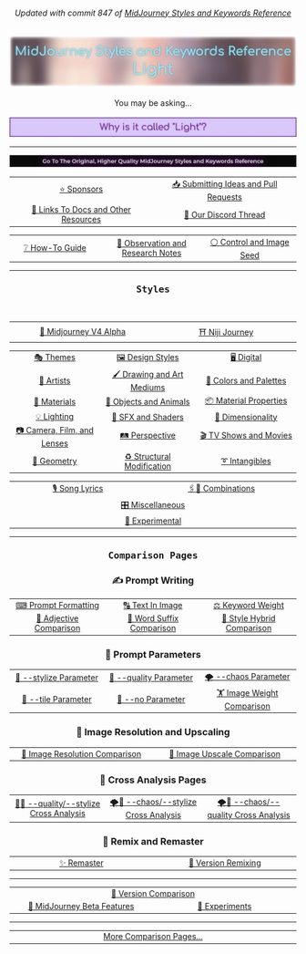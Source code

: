 <div align="center"><h6>Updated with commit 847 of <a href="https://github.com/willwulfken/MidJourney-Styles-and-Keywords-Reference">MidJourney Styles and Keywords Reference</a></h6></div>

<picture>
  <source media="(prefers-color-scheme: dark)" srcset="https://github.com/willwulfken/MidJourney-Styles-and-Keywords-Reference-Light/blob/main/Images/Repo_Parts/Banner/banner_dark.webp?raw=true">
  <source media="(prefers-color-scheme: light)" srcset="https://github.com/willwulfken/MidJourney-Styles-and-Keywords-Reference-Light/blob/main/Images/Repo_Parts/Banner/banner_light.webp?raw=true">
  <img alt="Midjourney Styles and Keywords Reference" src="https://github.com/willwulfken/MidJourney-Styles-and-Keywords-Reference-Light/blob/main/Images/Repo_Parts/Banner/banner_light.webp?raw=true">
</picture>
<br><br>
<div align="center">
You may be asking...
<br>&nbsp<br>
<a href="https://github.com/willwulfken/MidJourney-Styles-and-Keywords-Reference-Light/blob/main/Pages/Why_its_called_light.md"><img src="https://github.com/willwulfken/MidJourney-Styles-and-Keywords-Reference-Light/blob/main/Images/Repo_Parts/button_why_is_it_called_light_light_active.webp?raw=true" alt="Why is it called &#34;Light&#34;?" width=512></a>
</div>


<hr><!--------------->

<div align="center">
<a href="https://github.com/willwulfken/MidJourney-Styles-and-Keywords-Reference"><picture>
  <source media="(prefers-color-scheme: dark)" srcset="https://github.com/willwulfken/MidJourney-Styles-and-Keywords-Reference-Light/blob/main/Images/Repo_Parts/button_go_to_MJSR.webp?raw=true" width = 768>
  <source media="(prefers-color-scheme: light)" srcset="https://github.com/willwulfken/MidJourney-Styles-and-Keywords-Reference-Light/blob/main/Images/Repo_Parts/button_go_to_MJSR_light.webp?raw=true" width = 768>
  <img alt="Go To The Original, Higher Quality MidJourney Styles and Keywords Reference" src="https://github.com/willwulfken/MidJourney-Styles-and-Keywords-Reference-Light/blob/main/Images/Repo_Parts/button_go_to_MJSR.webp?raw=true" width = 768>
</picture></a>
</div>

<div align="center">

<table>
  <tr align="center" valign="middle">
    <td width=384>
      <a href="https://github.com/willwulfken/MidJourney-Styles-and-Keywords-Reference-Light/blob/main/Pages/Sponsors.md">⭐ Sponsors</a>
    </td>
    <td width=384>
      <a href="https://github.com/willwulfken/MidJourney-Styles-and-Keywords-Reference/wiki/Submitting-Ideas-and-Pull-Requests">📥 Submitting Ideas and Pull Requests</a> <!--Links To Original Repo-->
    </td>
  </tr>
  <tr align="center" valign="middle">
    <td>
      <a href="https://github.com/willwulfken/MidJourney-Styles-and-Keywords-Reference-Light/blob/main/Pages/Links.md">🔗 Links To Docs and Other Resources</a>
    </td>
    <td>
      <a href="https://discord.com/channels/662267976984297473/995554362686439526">💬 Our Discord Thread</a>
    </td>
  </tr>
</table>
<table>
  <tr align="center" valign="middle">
    <td width=256>
      <a href="https://github.com/willwulfken/MidJourney-Styles-and-Keywords-Reference/wiki/%E2%9D%94-How-To-Guide">❔ How-To Guide</a> <!--Links To Original Repo-->
    </td>
    <td width=256>
      <a href="https://github.com/willwulfken/MidJourney-Styles-and-Keywords-Reference/wiki/%F0%9F%93%9D-Observation-and-Research-Notes">📝 Observation and Research Notes</a> <!--Links To Original Repo-->
    </td>
    <td width=256>
      <a href="https://github.com/willwulfken/MidJourney-Styles-and-Keywords-Reference-Light/blob/main/Pages/Control_Image.md">⚪ Control and Image Seed</a>
    </td>
  </tr>
</table>

</div>



<hr><!--------------->



<div align="center">

  <h3><pre>Styles</pre></h3>

<br>

<table>
  <tr align="center" valign="middle">
    <td width=384>
      <a href="https://github.com/willwulfken/MidJourney-Styles-and-Keywords-Reference-Light/blob/main/Pages/Midjourney_Beta_Features/MJ_V4_Alpha/Styles.md">🌌 Midjourney V4 Alpha</a>
    </td>
    <td width=384>
      <a href="https://github.com/willwulfken/MidJourney-Styles-and-Keywords-Reference-Light/blob/main/Pages/Niji_Journey/Styles.md">⛩ Niji Journey</a>
    </td>
</table>
<table>
  <tr align="center" valign="middle">
    <td width=256>
      <a href="https://github.com/willwulfken/MidJourney-Styles-and-Keywords-Reference-Light/blob/main/Pages/MJ_V3/Style_Pages/Just_The_Style/Themes.md">🎭 Themes</a>
    </td>
    <td width=256>
      <a href="https://github.com/willwulfken/MidJourney-Styles-and-Keywords-Reference-Light/blob/main/Pages/MJ_V3/Style_Pages/Just_The_Style/Design_Styles.md">🖼 Design Styles</a>
    </td>
    <td width=256>
      <a href="https://github.com/willwulfken/MidJourney-Styles-and-Keywords-Reference-Light/blob/main/Pages/MJ_V3/Style_Pages/Just_The_Style/Digital.md">🖥 Digital</a>
    </td>
  </tr>
  <tr align="center" valign="middle">
    <td>
      <a href="https://github.com/willwulfken/MidJourney-Styles-and-Keywords-Reference-Light/blob/main/Pages/MJ_V3/Style_Pages/Just_The_Style/Artists.md">📔 Artists</a>
    </td>
    <td>
      <a href="https://github.com/willwulfken/MidJourney-Styles-and-Keywords-Reference-Light/blob/main/Pages/MJ_V3/Style_Pages/Just_The_Style/Drawing_and_Art_Mediums.md">🖌 Drawing and Art Mediums</a>
    </td>
    <td>
      <a href="https://github.com/willwulfken/MidJourney-Styles-and-Keywords-Reference-Light/blob/main/Pages/MJ_V3/Style_Pages/Just_The_Style/Colors_and_Palettes.md">🎨 Colors and Palettes</a>
    </td>
  </tr>
  <tr align="center" valign="middle">
    <td>
      <a href="https://github.com/willwulfken/MidJourney-Styles-and-Keywords-Reference-Light/blob/main/Pages/MJ_V3/Style_Pages/Just_The_Style/Materials.md">🧱 Materials</a>
    </td>
    <td>
      <a href="https://github.com/willwulfken/MidJourney-Styles-and-Keywords-Reference-Light/blob/main/Pages/MJ_V3/Style_Pages/Just_The_Style/Objects_and_Animals.md">🎷 Objects and Animals</a>
    </td>
    <td>
      <a href="https://github.com/willwulfken/MidJourney-Styles-and-Keywords-Reference-Light/blob/main/Pages/MJ_V3/Style_Pages/Just_The_Style/Material_Properties.md">📦 Material Properties</a>
    </td>
  </tr>
  <tr align="center" valign="middle">
    <td>
      <a href="https://github.com/willwulfken/MidJourney-Styles-and-Keywords-Reference-Light/blob/main/Pages/MJ_V3/Style_Pages/Just_The_Style/Lighting.md">💡 Lighting</a>
    </td>
    <td>
      <a href="https://github.com/willwulfken/MidJourney-Styles-and-Keywords-Reference-Light/blob/main/Pages/MJ_V3/Style_Pages/Just_The_Style/SFX_and_Shaders.md">🌈 SFX and Shaders</a>
    </td>
    <td>
      <a href="https://github.com/willwulfken/MidJourney-Styles-and-Keywords-Reference-Light/blob/main/Pages/MJ_V3/Style_Pages/Just_The_Style/Dimensionality.md">🌌 Dimensionality</a>
    </td>
  </tr>
  <tr align="center" valign="middle">
    <td>
      <a href="https://github.com/willwulfken/MidJourney-Styles-and-Keywords-Reference-Light/blob/main/Pages/MJ_V3/Style_Pages/Just_The_Style/Camera.md">📷 Camera, Film, and Lenses</a>
    </td>
    <td>
      <a href="https://github.com/willwulfken/MidJourney-Styles-and-Keywords-Reference-Light/blob/main/Pages/MJ_V3/Style_Pages/Just_The_Style/Perspective.md">🛤️ Perspective</a>
    </td>
    <td>
      <a href="https://github.com/willwulfken/MidJourney-Styles-and-Keywords-Reference-Light/blob/main/Pages/MJ_V3/Style_Pages/Just_The_Style/TV_and_Movies.md">🎬 TV Shows and Movies</a>
    </td>
  </tr>
  <tr align="center" valign="middle">
    <td>
      <a href="https://github.com/willwulfken/MidJourney-Styles-and-Keywords-Reference-Light/blob/main/Pages/MJ_V3/Style_Pages/Just_The_Style/Geometry.md">💠 Geometry</a>
    </td>
    <td>
      <a href="https://github.com/willwulfken/MidJourney-Styles-and-Keywords-Reference-Light/blob/main/Pages/MJ_V3/Style_Pages/Just_The_Style/Structural_Modification.md">♻ Structural Modification</a>
    </td>
    <td>
      <a href="https://github.com/willwulfken/MidJourney-Styles-and-Keywords-Reference-Light/blob/main/Pages/MJ_V3/Style_Pages/Just_The_Style/Intangibles.md">➰ Intangibles</a>
    </td>
  </tr>
</table>
<table>
  <tr align="center" valign="middle">
    <td width=384>
      <a href="https://github.com/willwulfken/MidJourney-Styles-and-Keywords-Reference-Light/blob/main/Pages/MJ_V3/Style_Pages/Just_The_Style/Song_Lyrics.md">🎙 Song Lyrics</a>
    </td>
    <td width=384>
      <a href="https://github.com/willwulfken/MidJourney-Styles-and-Keywords-Reference-Light/blob/main/Pages/MJ_V3/Style_Pages/Just_The_Style/Combinations.md">🖇🎰 Combinations</a>
    </td>
  </tr>
  <tr align="center" valign="middle">
    <td colspan=2>
      <a href="https://github.com/willwulfken/MidJourney-Styles-and-Keywords-Reference-Light/blob/main/Pages/MJ_V3/Style_Pages/Just_The_Style/Miscellaneous.md">🎛 Miscellaneous</a>
    </td>
  </tr>
  <tr align="center" valign="middle">
    <td colspan=2>
      <a href="https://github.com/willwulfken/MidJourney-Styles-and-Keywords-Reference-Light/blob/main/Pages/MJ_V3/Style_Pages/Just_The_Style/Experimental.md">🧪 Experimental</a>
    </td>
  </tr>
</table>

</div>



<hr><!--------------->

<div align="center">

<h3><pre>Comparison Pages</pre></h3>

<h3>✍ Prompt Writing</h3>
<table>
  <tr align="center" valign="middle">
    <td width=256>
      <a href="https://github.com/willwulfken/MidJourney-Styles-and-Keywords-Reference-Light/blob/main/Pages/MJ_V3/Comparison_Pages/Prompt_Writing/Prompt_Format_Comparison.md">⌨ Prompt Formatting</a>
    </td>
    <td width=256>
      <a href="https://github.com/willwulfken/MidJourney-Styles-and-Keywords-Reference-Light/blob/main/Pages/MJ_V3/Comparison_Pages/Prompt_Writing/Text_In_Image_Comparison.md">🔠 Text In Image</a>
    </td>
    <td width=256>
      <a href="https://github.com/willwulfken/MidJourney-Styles-and-Keywords-Reference-Light/blob/main/Pages/MJ_V3/Comparison_Pages/Prompt_Writing/Keyword_Weight_Comparison.md">⚖ Keyword Weight</a>
    </td>
  </tr>
  <tr align="center" valign="middle">
    <td width=256>
      <a href="https://github.com/willwulfken/MidJourney-Styles-and-Keywords-Reference-Light/blob/main/Pages/MJ_V3/Comparison_Pages/Prompt_Writing/Adjective_Comparison.md">🦚 Adjective Comparison</a>
    </td>
    <td width=256>
      <a href="https://github.com/willwulfken/MidJourney-Styles-and-Keywords-Reference-Light/blob/main/Pages/MJ_V3/Comparison_Pages/Prompt_Writing/Word_Suffix_Comparison.md">📓 Word Suffix Comparison</a>
    </td>
    <td width=256>
      <a href="https://github.com/willwulfken/MidJourney-Styles-and-Keywords-Reference-Light/blob/main/Pages/MJ_V3/Comparison_Pages/Prompt_Writing/Hybrid_Comparison.md">🔰 Style Hybrid Comparison</a>
    </td>
  </tr>
</table>


<h3>🧩 Prompt Parameters</h3>
<table>
  <tr align="center" valign="middle">
    <td width=256>
      <a href="https://github.com/willwulfken/MidJourney-Styles-and-Keywords-Reference-Light/blob/main/Pages/MJ_V3/Comparison_Pages/Parameters/Stylize_Comparison.md">🎇 --stylize Parameter</a>
    </td>
    <td width=256>
      <a href="https://github.com/willwulfken/MidJourney-Styles-and-Keywords-Reference-Light/blob/main/Pages/MJ_V3/Comparison_Pages/Parameters/Quality_Comparison.md">💎 --quality Parameter</a>
    </td>
    <td width=256>
      <a href="https://github.com/willwulfken/MidJourney-Styles-and-Keywords-Reference-Light/blob/main/Pages/MJ_V3/Comparison_Pages/Parameters/Chaos_Comparison.md">🌪 --chaos Parameter</a>
  </tr>
  <tr align="center" valign="middle">
    <td width=256>
      <a href="https://github.com/willwulfken/MidJourney-Styles-and-Keywords-Reference-Light/blob/main/Pages/MJ_V3/Comparison_Pages/Parameters/Tile_Parameter.md">🔲 --tile Parameter</a>
    </td>
    <td width=256>
      <a href="https://github.com/willwulfken/MidJourney-Styles-and-Keywords-Reference-Light/blob/main/Pages/MJ_V3/Comparison_Pages/Parameters/No_Parameter_Comparison.md">🚫 --no Parameter</a>
    </td>
    <td width=256>
      <a href="https://github.com/willwulfken/MidJourney-Styles-and-Keywords-Reference-Light/blob/main/Pages/MJ_V3/Comparison_Pages/Parameters/Image_Weight_Comparison.md">🏋️‍ Image Weight Comparison</a>
    </td>
  </tr>
</table>


<h3>📐 Image Resolution and Upscaling</h3>
<table>
  <tr align="center" valign="middle">
    <td width=384>
      <a href="https://github.com/willwulfken/MidJourney-Styles-and-Keywords-Reference-Light/blob/main/Pages/MJ_V3/Comparison_Pages/Image_Resolution_and_Upscaling/Image_Resolution_Comparison.md">📏 Image Resolution Comparison</a>
    </td>
    <td width=384>
      <a href="https://github.com/willwulfken/MidJourney-Styles-and-Keywords-Reference-Light/blob/main/Pages/MJ_V3/Comparison_Pages/Image_Resolution_and_Upscaling/Image_Upscale_Comparison.md">🚀 Image Upscale Comparison</a>
    </td>
  </tr>
</table>


<h3>🔀 Cross Analysis Pages</h3>
<table>
  <tr align="center" valign="middle">
    <td width=256>
      <a href="https://github.com/willwulfken/MidJourney-Styles-and-Keywords-Reference-Light/blob/main/Pages/MJ_V3/Comparison_Pages/Cross_Analysis/Stylize_Quality_Cross_Analysis.md">🎇💎 --quality/--stylize Cross Analysis</a>
    </td>
    <td width=256>
      <a href="https://github.com/willwulfken/MidJourney-Styles-and-Keywords-Reference-Light/blob/main/Pages/MJ_V3/Comparison_Pages/Cross_Analysis/Chaos_Stylize_Cross_Analysis.md">🌪🎇 --chaos/--stylize Cross Analysis</a>
    </td>
    <td width=256>
      <a href="https://github.com/willwulfken/MidJourney-Styles-and-Keywords-Reference-Light/blob/main/Pages/MJ_V3/Comparison_Pages/Cross_Analysis/Chaos_Quality_Cross_Analysis.md">🌪💎 --chaos/--quality Cross Analysis</a>
    </td>
  </tr>
</table>


<h3>📀 Remix and Remaster</h3>
<table>
  <tr align="center" valign="middle">
    <td width=384>
      <a href="https://github.com/willwulfken/MidJourney-Styles-and-Keywords-Reference-Light/blob/main/Pages/Comparison_Pages/Remaster.md">✨ Remaster</a>
    </td>
    <td width=384>
      <a href="https://github.com/willwulfken/MidJourney-Styles-and-Keywords-Reference-Light/blob/main/Pages/Comparison_Pages/Version_Remixing/V1-V4_Alpha.md">🧬 Version Remixing</a>
    </td>
  </tr>
</table>

<hr>

<table>
  <tr align="center" valign="middle">
    <td colspan=2>
      <a href="https://github.com/willwulfken/MidJourney-Styles-and-Keywords-Reference-Light/blob/main/Pages/Comparison_Pages/Version_Comparison/V1_V2_V3_V4.md">📇 Version Comparison</a>
    </td>
  </tr>
  <tr align="center" valign="middle">
    <td width=384>
      <a href="https://github.com/willwulfken/MidJourney-Styles-and-Keywords-Reference-Light/blob/main/Pages/Midjourney_Beta_Features.md">🕋 MidJourney Beta Features</a>
    </td>
    <td width=384>
      <a href="https://github.com/willwulfken/MidJourney-Styles-and-Keywords-Reference/wiki/%F0%9F%A7%AA-Experiments">🧪 Experiments</a> <!--Links To Original Repo-->
    </td>
  </tr>
</table>

<hr>

<table>
  <tr align="center" valign="middle">
    <td width=768>
      <a href="https://github.com/willwulfken/MidJourney-Styles-and-Keywords-Reference-Light/blob/main/Pages/More_Comparison_Pages.md">More Comparison Pages...</a>
    </td>
  </tr>
</table>

</div>
